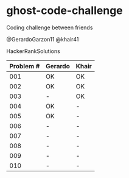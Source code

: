# ghost-code-challenge

Coding challenge between friends

@GerardoGarzon11
@khair41

HackerRankSolutions

| Problem # | Gerardo | Khair |
| --- | --- | --- |
| 001 | OK | OK |
| 002 | OK | OK |
| 003 | - | OK |
| 004 | OK | - |
| 005 | OK | - |
| 006 | - | - |
| 007 | - | - |
| 008 | - | - |
| 009 | - | - |
| 010 | - | - |
